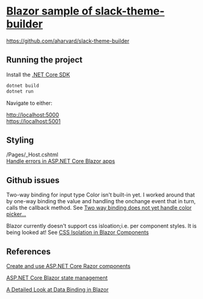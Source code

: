 # [Blazor sample of slack-theme-builder](https://github.com/aharvard/slack-theme-builder)

https://github.com/aharvard/slack-theme-builder

## Running the project
Install the [.NET Core SDK](https://dotnet.microsoft.com/download/dotnet-core/3.1)
```powershell
dotnet build
dotnet run
```
Navigate to either:
  
  [http://localhost:5000](http://localhost:5000)  
  [https://localhost:5001](http://localhost:5000)

## Styling

/Pages/_Host.cshtml  
[Handle errors in ASP.NET Core Blazor apps](https://docs.microsoft.com/en-us/aspnet/core/blazor/handle-errors?view=aspnetcore-3.1)


## Github issues

Two-way binding for input type Color isn't built-in yet. I worked around that by one-way binding the 
value and handling the onchange event that in turn, calls the callback method. See [Two way binding does not yet handle color picker...](https://github.com/dotnet/aspnetcore/issues/10376)


Blazor currently doesn't support css isloation;i.e. per component styles. It is being looked at! See [CSS Isolation in Blazor Components](https://github.com/dotnet/aspnetcore/issues/10170)


## References
[Create and use ASP.NET Core Razor components](https://docs.microsoft.com/en-us/aspnet/core/blazor/components?view=aspnetcore-3.1)

[ASP.NET Core Blazor state management]( https://docs.microsoft.com/en-us/aspnet/core/blazor/state-management?view=aspnetcore-3.1 )

[A Detailed Look at Data Binding in Blazor]( https://chrissainty.com/a-detailed-look-at-data-binding-in-blazor/ )